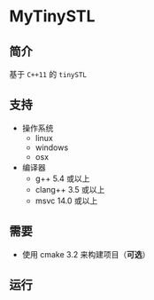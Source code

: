 MyTinySTL
=====

## 简介
   基于 `C++11` 的 `tinySTL`

## 支持

* 操作系统
  * linux
  * windows
  * osx
* 编译器
  * g++ 5.4 或以上
  * clang++ 3.5 或以上
  * msvc 14.0 或以上

## 需要
  * 使用 cmake 3.2 来构建项目（**可选**）
## 运行

